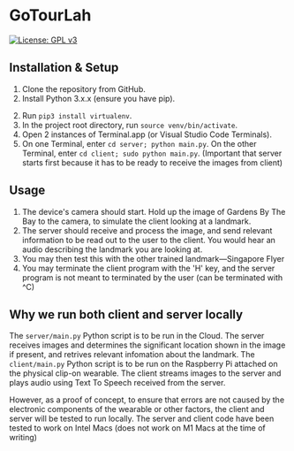 # GoTourLah

[![License: GPL v3](https://img.shields.io/badge/License-GPLv3-blue.svg)](https://www.gnu.org/licenses/gpl-3.0)

## Installation & Setup

1. Clone the repository from GitHub.
2. Install Python 3.x.x (ensure you have pip).
<!-- 3. Run `python ./start.py` from the project root directory to install packages and run the program. -->
2. Run `pip3 install virtualenv`.
3. In the project root directory, run `source venv/bin/activate`.
4. Open 2 instances of Terminal.app (or Visual Studio Code Terminals).
5. On one Terminal, enter `cd server; python main.py`. On the other Terminal, enter `cd client; sudo python main.py`. (Important that server starts first because it has to be ready to receive the images from client)

## Usage

1. The device's camera should start. Hold up the image of Gardens By The Bay to the camera, to simulate the client looking at a landmark.
2. The server should receive and process the image, and send relevant information to be read out to the user to the client. You would hear an audio describing the landmark you are looking at.
3. You may then test this with the other trained landmark—Singapore Flyer
4. You may terminate the client program with the 'H' key, and the server program is not meant to terminated by the user (can be terminated with ^C)

## Why we run both client and server locally

The `server/main.py` Python script is to be run in the Cloud. The server receives images and determines the significant location shown in the image if present, and retrives relevant infomation about the landmark. The `client/main.py` Python script is to be run on the Raspberry Pi attached on the physical clip-on wearable. The client streams images to the server and plays audio using Text To Speech received from the server.

However, as a proof of concept, to ensure that errors are not caused by the electronic components of the wearable or other factors, the client and server will be tested to run locally. The server and client code have been tested to work on Intel Macs (does not work on M1 Macs at the time of writing)
